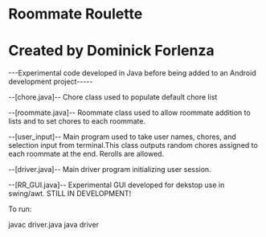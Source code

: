 # Roommate Roulette 
# Created by Dominick Forlenza

---Experimental code developed in Java before being added to an Android development project-----

--[chore.java]-- 
Chore class used to populate default chore list

--[roommate.java]-- 
Roommate class used to allow roommate addition to lists and to set chores to each roommate.

--[user_input]--
Main program used to take user names, chores, and selection input from terminal.This class outputs random chores assigned to each roommate at the end. Rerolls are allowed.

--[driver.java]-- 
Main driver program initializing user session.

--[RR_GUI.java]--
Experimental GUI developed for dekstop use in swing/awt. STILL IN DEVELOPMENT!

To run:

javac driver.java
java driver
